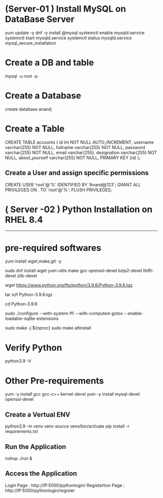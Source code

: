 # (Server-01 ) Install MySQL on DataBase Server

yum update -y
dnf -y install @mysql
systemctl enable mysqld.service
systemctl start mysqld.service
systemctl status mysqld.service
mysql_secure_installation

# Create a DB and table
mysql -u root -p <your pass>

# Create a Database
create database anand;

# Create a Table
CREATE TABLE accounts (
    id int NOT NULL AUTO_INCREMENT,
    username varchar(255) NOT NULL,
    fullname varchar(255) NOT NULL,
    password varchar(255) NOT NULL,
    email varchar(255),
    designation varchar(255) NOT NULL,
    about_yourself varchar(255) NOT NULL,
    PRIMARY KEY (id)
);

## Create a User and assign specific permissions
CREATE USER 'root'@'%' IDENTIFIED BY 'Anand@123';
GRANT ALL PRIVILEGES ON *.* TO 'root'@'%';
FLUSH PRIVILEGES;

# ( Server -02 ) Python Installation on RHEL 8.4
-----------------------------------------------
# pre-required softwares
yum install wget,make,git -y

sudo dnf install wget yum-utils make gcc openssl-devel bzip2-devel libffi-devel zlib-devel

wget https://www.python.org/ftp/python/3.9.6/Python-3.9.6.tgz 

tar xzf Python-3.9.6.tgz 

cd Python-3.9.6 

sudo ./configure --with-system-ffi --with-computed-gotos --enable-loadable-sqlite-extensions

sudo make -j ${nproc} 
sudo make altinstall 

# Verify Python
python3.9 -V  

# Other Pre-requirements
yum -y install gcc gcc-c++ kernel-devel
yum -y install mysql-devel openssl-devel

## Create a Vertual ENV
python3.9 -m venv venv
source venv/bin/activate
pip install -r requirements.txt

## Run the Application
nohup ./run &

## Access the Application
Login Page : http://IP:5000/pythonlogin/
Registartion Page : http://IP:5000/pythonlogin/register
